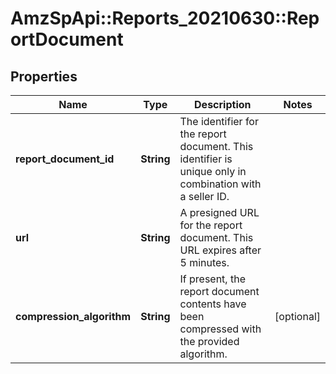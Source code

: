 # AmzSpApi::Reports_20210630::ReportDocument

## Properties
Name | Type | Description | Notes
------------ | ------------- | ------------- | -------------
**report_document_id** | **String** | The identifier for the report document. This identifier is unique only in combination with a seller ID. | 
**url** | **String** | A presigned URL for the report document. This URL expires after 5 minutes. | 
**compression_algorithm** | **String** | If present, the report document contents have been compressed with the provided algorithm. | [optional] 


